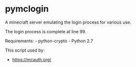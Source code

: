 pymclogin
=========

A minecraft server emulating the login process for various use.

The login process is complete at line 99.

Requirements:
	- python-crypto
	- Python 2.7

This script used by:

 - https://mcauth.org/
